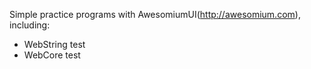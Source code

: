 Simple practice programs with AwesomiumUI(http://awesomium.com), including:
* WebString test
* WebCore test

